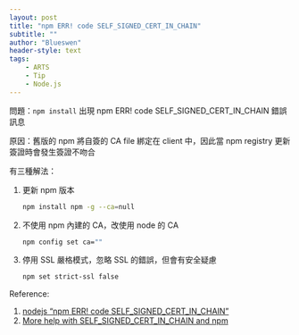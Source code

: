 ```yaml
---
layout: post
title: "npm ERR! code SELF_SIGNED_CERT_IN_CHAIN"
subtitle: ""
author: "Blueswen"
header-style: text
tags:
    - ARTS
    - Tip
    - Node.js
---
```


問題：```npm install``` 出現 npm ERR! code SELF_SIGNED_CERT_IN_CHAIN 錯誤訊息

原因：舊版的 npm 將自簽的 CA file 綁定在 client 中，因此當 npm registry 更新簽證時會發生簽證不吻合

有三種解法：

1. 更新 npm 版本

    ```bash
    npm install npm -g --ca=null
    ```

2. 不使用 npm 內建的 CA，改使用 node 的 CA

    ```bash
    npm config set ca=""
    ```

3. 停用 SSL 嚴格模式，忽略 SSL 的錯誤，但會有安全疑慮

    ```bash
    npm set strict-ssl false
    ```

Reference:

1. [nodejs “npm ERR! code SELF_SIGNED_CERT_IN_CHAIN”](https://stackoverflow.com/a/34945326/13582118)
2. [More help with SELF_SIGNED_CERT_IN_CHAIN and npm](https://blog.npmjs.org/post/78165272245/more-help-with-selfsignedcertinchain-and-npm)
